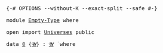<pre class="Agda">

<a id="15" class="Symbol">{-#</a> <a id="19" class="Keyword">OPTIONS</a> <a id="27" class="Pragma">--without-K</a> <a id="39" class="Pragma">--exact-split</a> <a id="53" class="Pragma">--safe</a> <a id="60" class="Symbol">#-}</a>

<a id="65" class="Keyword">module</a> <a id="72" href="Empty-Type.html" class="Module">Empty-Type</a> <a id="83" class="Keyword">where</a>

<a id="90" class="Keyword">open</a> <a id="95" class="Keyword">import</a> <a id="102" href="Universes.html" class="Module">Universes</a> <a id="112" class="Keyword">public</a>

<a id="120" class="Keyword">data</a> <a id="𝟘"></a><a id="125" href="Empty-Type.html#125" class="Datatype">𝟘</a> <a id="127" class="Symbol">{</a><a id="128" href="Empty-Type.html#128" class="Bound">𝓤</a><a id="129" class="Symbol">}</a> <a id="131" class="Symbol">:</a> <a id="133" href="Empty-Type.html#128" class="Bound">𝓤</a> <a id="135" href="Universes.html#403" class="Function Operator">̇</a> <a id="137" class="Keyword">where</a>

</pre>
